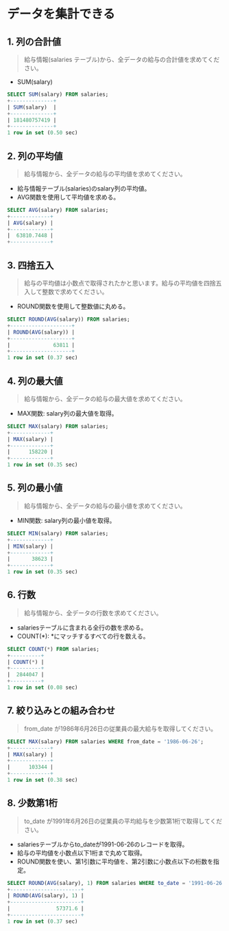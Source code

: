 # データを集計できる

## 1. 列の合計値
> 給与情報(salaries テーブル)から、全データの給与の合計値を求めてください。
- SUM(salary)
```sql
SELECT SUM(salary) FROM salaries;
+--------------+
| SUM(salary)  |
+--------------+
| 181480757419 |
+--------------+
1 row in set (0.50 sec)
```

## 2. 列の平均値
> 給与情報から、全データの給与の平均値を求めてください。
- 給与情報テーブル(salaries)のsalary列の平均値。
- AVG関数を使用して平均値を求める。

```sql
SELECT AVG(salary) FROM salaries;
+-------------+
| AVG(salary) |
+-------------+
|  63810.7448 |
+-------------+
```

## 3. 四捨五入
> 給与の平均値は小数点で取得されたかと思います。給与の平均値を四捨五入して整数で求めてください。
- ROUND関数を使用して整数値に丸める。

```sql
SELECT ROUND(AVG(salary)) FROM salaries;
+--------------------+
| ROUND(AVG(salary)) |
+--------------------+
|              63811 |
+--------------------+
1 row in set (0.37 sec)
```

## 4. 列の最大値
> 給与情報から、全データの給与の最大値を求めてください。
- MAX関数: salary列の最大値を取得。

```sql
SELECT MAX(salary) FROM salaries;
+-------------+
| MAX(salary) |
+-------------+
|      158220 |
+-------------+
1 row in set (0.35 sec)
```

## 5. 列の最小値
> 給与情報から、全データの給与の最小値を求めてください。
- MIN関数: salary列の最小値を取得。
```sql
SELECT MIN(salary) FROM salaries;
+-------------+
| MIN(salary) |
+-------------+
|       38623 |
+-------------+
1 row in set (0.35 sec)
```

## 6. 行数
> 給与情報から、全データの行数を求めてください。
- salariesテーブルに含まれる全行の数を求める。
- COUNT(*): *にマッチするすべての行を数える。
```sql
SELECT COUNT(*) FROM salaries;
+----------+
| COUNT(*) |
+----------+
|  2844047 |
+----------+
1 row in set (0.08 sec)
```

## 7. 絞り込みとの組み合わせ
> from_date が1986年6月26日の従業員の最大給与を取得してください。

```sql
SELECT MAX(salary) FROM salaries WHERE from_date = '1986-06-26';
+-------------+
| MAX(salary) |
+-------------+
|      103344 |
+-------------+
1 row in set (0.38 sec)
```

## 8. 少数第1桁
> to_date が1991年6月26日の従業員の平均給与を少数第1桁で取得してください。
- salariesテーブルからto_dateが1991-06-26のレコードを取得。
- 給与の平均値を小数点以下1桁まで丸めて取得。
- ROUND関数を使い、第1引数に平均値を、第2引数に小数点以下の桁数を指定。
```sql
SELECT ROUND(AVG(salary), 1) FROM salaries WHERE to_date = '1991-06-26';
+-----------------------+
| ROUND(AVG(salary), 1) |
+-----------------------+
|               57371.6 |
+-----------------------+
1 row in set (0.37 sec)
```
